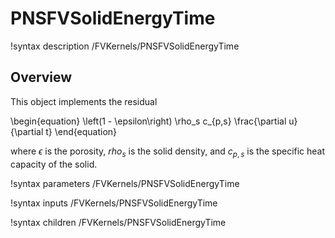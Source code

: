 # PNSFVSolidEnergyTime

!syntax description /FVKernels/PNSFVSolidEnergyTime

## Overview

This object implements the residual

\begin{equation}
\left(1 - \epsilon\right) \rho_s c_{p,s} \frac{\partial u}{\partial t}
\end{equation}

where $\epsilon$ is the porosity, $rho_s$ is the solid density, and $c_{p,s}$ is
the specific heat capacity of the solid.

!syntax parameters /FVKernels/PNSFVSolidEnergyTime

!syntax inputs /FVKernels/PNSFVSolidEnergyTime

!syntax children /FVKernels/PNSFVSolidEnergyTime
